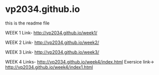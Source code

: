 # vp2034.github.io
this is the readme file

WEEK 1 Link-
http://vp2034.github.io/week1/

WEEK 2 Link-
http://vp2034.github.io/week2/

WEEK 3 Link-
http://vp2034.github.io/week3/

WEEK 4 Links-
http://vp2034.github.io/week4/index.html
Exersice link->
http://vp2034.github.io/week4/index1.html
